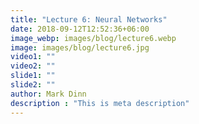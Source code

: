```yaml
---
title: "Lecture 6: Neural Networks"
date: 2018-09-12T12:52:36+06:00
image_webp: images/blog/lecture6.webp
image: images/blog/lecture6.jpg
video1: ""
video2: ""
slide1: ""
slide2: ""
author: Mark Dinn
description : "This is meta description"
---
```

